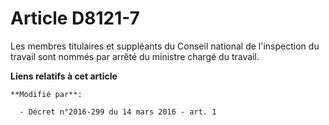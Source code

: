 # Article D8121-7

Les membres titulaires et suppléants du Conseil national de l'inspection du travail sont nommés par arrêté du ministre chargé
du travail.

**Liens relatifs à cet article**

	**Modifié par**:

	  - Décret n°2016-299 du 14 mars 2016 - art. 1
